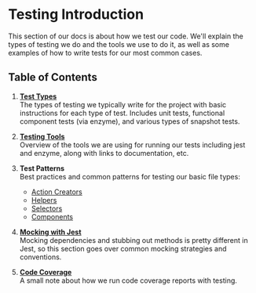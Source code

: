 # Testing Introduction

This section of our docs is about how we test our code. We'll explain the types of testing we do and the tools we use to do it, as well as some examples of how to write tests for our most common cases.

## Table of Contents

1. [**Test Types**](types.md)  
The types of testing we typically write for the project with basic instructions for each type of test. Includes unit tests, functional component tests (via enzyme), and various types of snapshot tests.

1. [**Testing Tools**](tools.md)  
Overview of the tools we are using for running our tests including jest and enzyme, along with links to documentation, etc.

1. **Test Patterns**  
   Best practices and common patterns for testing our basic file types:

   * [Action Creators](testing-actions.md)
   * [Helpers](testing-helpers.md)
   * [Selectors](testing-selectors.md)
   * [Components](testing-components.md)

1. [**Mocking with Jest**](mocking.md)  
Mocking dependencies and stubbing out methods is pretty different in Jest, so this section goes over common mocking strategies and conventions.

1. [**Code Coverage**](coverage.md)  
A small note about how we run code coverage reports with testing.


